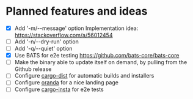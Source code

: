 # Planned features and ideas

- [X] Add '-m/--message' option Implementation idea:
    <https://stackoverflow.com/a/56012454>
- [ ] Add '-n/--dry-run' option
- [ ] Add '-q/--quiet' option
- [X] Use BATS for e2e testing <https://github.com/bats-core/bats-core>
- [ ] Make the binary able to update itself on demand, by pulling from the
    Github release
- [ ] Configure
  [cargo-dist](https://opensource.axo.dev/cargo-dist/book/introduction.html) for
  automatic builds and installers
- [ ] Configure [oranda](https://opensource.axo.dev/oranda/) for a nice landing
  page
- [ ] Configure [cargo-insta](https://insta.rs/docs/) for e2e tests

